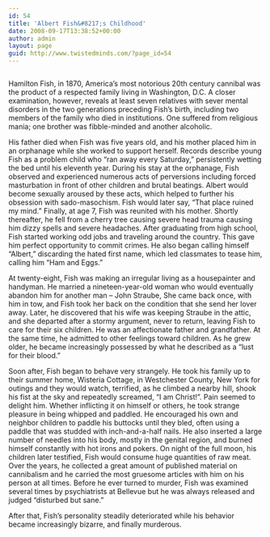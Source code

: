 ```yaml
---
id: 54
title: 'Albert Fish&#8217;s Childhood'
date: 2008-09-17T13:38:52+00:00
author: admin
layout: page
guid: http://www.twistedminds.com/?page_id=54
---
```

<p class="dropcap-first">
  <img src="/wordpress/wp-content/gallery/albertfish/fish.jpg" class="left" alt="" />
</p>

Hamilton Fish, in 1870, America&#8217;s most notorious 20th century cannibal was the product of a respected family living in Washington, D.C. A closer examination, however, reveals at least seven relatives with sever mental disorders in the two generations preceding Fish&#8217;s birth, including two members of the family who died in institutions. One suffered from religious mania; one brother was fibble-minded and another alcoholic. 

His father died when Fish was five years old, and his mother placed him in an orphanage while she worked to support herself. Records describe young Fish as a problem child who &#8220;ran away every Saturday,&#8221; persistently wetting the bed until his eleventh year. During his stay at the orphanage, Fish observed and experienced numerous acts of perversions including forced masturbation in front of other children and brutal beatings. Albert would become sexually aroused by these acts, which helped to further his obsession with sado-masochism. Fish would later say, &#8220;That place ruined my mind.&#8221; Finally, at age 7, Fish was reunited with his mother. Shortly thereafter, he fell from a cherry tree causing severe head trauma causing him dizzy spells and severe headaches. After graduating from high school, Fish started working odd jobs and traveling around the country. This gave him perfect opportunity to commit crimes. He also began calling himself &#8220;Albert,&#8221; discarding the hated first name, which led classmates to tease him, calling him &#8220;Ham and Eggs.&#8221;

At twenty-eight, Fish was making an irregular living as a housepainter and handyman. He married a nineteen-year-old woman who would eventually abandon him for another man &#8211; John Straube, She came back once, with him in tow, and Fish took her back on the condition that she send her lover away. Later, he discovered that his wife was keeping Straube in the attic, and she departed after a stormy argument, never to return, leaving Fish to care for their six children. He was an affectionate father and grandfather. At the same time, he admitted to other feelings toward children. As he grew older, he became increasingly possessed by what he described as a &#8220;lust for their blood.&#8221; 

Soon after, Fish began to behave very strangely. He took his family up to their summer home, Wisteria Cottage, in Westchester County, New York for outings and they would watch, terrified, as he climbed a nearby hill, shook his fist at the sky and repeatedly screamed, &#8220;I am Christ!&#8221;. Pain seemed to delight him. Whether inflicting it on himself or others, he took strange pleasure in being whipped and paddled. He encouraged his own and neighbor children to paddle his buttocks until they bled, often using a paddle that was studded with inch-and-a-half nails. He also inserted a large number of needles into his body, mostly in the genital region, and burned himself constantly with hot irons and pokers. On night of the full moon, his children later testified, Fish would consume huge quantities of raw meat. Over the years, he collected a great amount of published material on cannibalism and he carried the most gruesome articles with him on his person at all times. Before he ever turned to murder, Fish was examined several times by psychiatrists at Bellevue but he was always released and judged &#8220;disturbed but sane.&#8221;

After that, Fish&#8217;s personality steadily deteriorated while his behavior became increasingly bizarre, and finally murderous.
